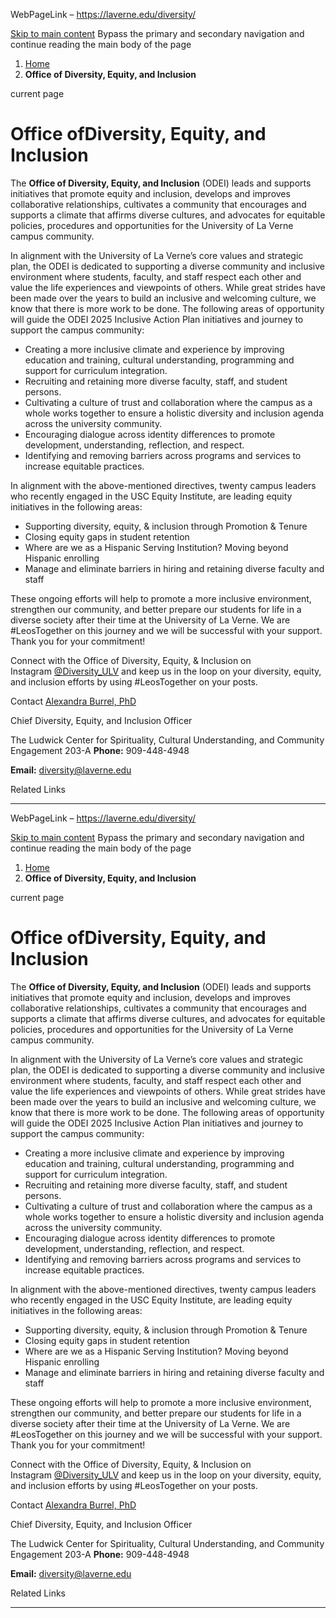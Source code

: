 WebPageLink – https://laverne.edu/diversity/ 

 


[Skip to main content](#main-content-start)
Bypass the primary and secondary navigation and continue reading the main body of the page


1. [Home](https://laverne.edu/)
2. **Office of Diversity, Equity, and Inclusion**

current page 





Office ofDiversity, Equity, and Inclusion
=========================================











The **Office of Diversity, Equity, and Inclusion** (ODEI) leads and supports initiatives that promote equity and inclusion, develops and improves collaborative relationships, cultivates a community that encourages and supports a climate that affirms diverse cultures, and advocates for equitable policies, procedures and opportunities for the University of La Verne campus community.


In alignment with the University of La Verne’s core values and strategic plan, the ODEI is dedicated to supporting a diverse community and inclusive environment where students, faculty, and staff respect each other and value the life experiences and viewpoints of others. While great strides have been made over the years to build an inclusive and welcoming culture, we know that there is more work to be done. The following areas of opportunity will guide the ODEI 2025 Inclusive Action Plan initiatives and journey to support the campus community:


* Creating a more inclusive climate and experience by improving education and training, cultural understanding, programming and support for curriculum integration.
* Recruiting and retaining more diverse faculty, staff, and student persons.
* Cultivating a culture of trust and collaboration where the campus as a whole works together to ensure a holistic diversity and inclusion agenda across the university community.
* Encouraging dialogue across identity differences to promote development, understanding, reflection, and respect.
* Identifying and removing barriers across programs and services to increase equitable practices.


In alignment with the above-mentioned directives, twenty campus leaders who recently engaged in the USC Equity Institute, are leading equity initiatives in the following areas:


* Supporting diversity, equity, & inclusion through Promotion & Tenure
* Closing equity gaps in student retention
* Where are we as a Hispanic Serving Institution? Moving beyond Hispanic enrolling
* Manage and eliminate barriers in hiring and retaining diverse faculty and staff


These ongoing efforts will help to promote a more inclusive environment, strengthen our community, and better prepare our students for life in a diverse society after their time at the University of La Verne. We are #LeosTogether on this journey and we will be successful with your support. Thank you for your commitment!


Connect with the Office of Diversity, Equity, & Inclusion on Instagram [@Diversity\_ULV](http://www.instagram.com/Diversity_ULV) and keep us in the loop on your diversity, equity, and inclusion efforts by using #LeosTogether on your posts.





Contact
[Alexandra Burrel, PhD](https://laverne.edu/diversity/cdio/)  

Chief Diversity, Equity, and Inclusion Officer  
  

The Ludwick Center for Spirituality, Cultural Understanding, and Community Engagement 203-A
**Phone:** 909-448-4948


**Email:** [diversity@laverne.edu](mailto:diversity@laverne.edu)



Related Links

 






 
** **

WebPageLink – https://laverne.edu/diversity/ 

 


[Skip to main content](#main-content-start)
Bypass the primary and secondary navigation and continue reading the main body of the page


1. [Home](https://laverne.edu/)
2. **Office of Diversity, Equity, and Inclusion**

current page 





Office ofDiversity, Equity, and Inclusion
=========================================











The **Office of Diversity, Equity, and Inclusion** (ODEI) leads and supports initiatives that promote equity and inclusion, develops and improves collaborative relationships, cultivates a community that encourages and supports a climate that affirms diverse cultures, and advocates for equitable policies, procedures and opportunities for the University of La Verne campus community.


In alignment with the University of La Verne’s core values and strategic plan, the ODEI is dedicated to supporting a diverse community and inclusive environment where students, faculty, and staff respect each other and value the life experiences and viewpoints of others. While great strides have been made over the years to build an inclusive and welcoming culture, we know that there is more work to be done. The following areas of opportunity will guide the ODEI 2025 Inclusive Action Plan initiatives and journey to support the campus community:


* Creating a more inclusive climate and experience by improving education and training, cultural understanding, programming and support for curriculum integration.
* Recruiting and retaining more diverse faculty, staff, and student persons.
* Cultivating a culture of trust and collaboration where the campus as a whole works together to ensure a holistic diversity and inclusion agenda across the university community.
* Encouraging dialogue across identity differences to promote development, understanding, reflection, and respect.
* Identifying and removing barriers across programs and services to increase equitable practices.


In alignment with the above-mentioned directives, twenty campus leaders who recently engaged in the USC Equity Institute, are leading equity initiatives in the following areas:


* Supporting diversity, equity, & inclusion through Promotion & Tenure
* Closing equity gaps in student retention
* Where are we as a Hispanic Serving Institution? Moving beyond Hispanic enrolling
* Manage and eliminate barriers in hiring and retaining diverse faculty and staff


These ongoing efforts will help to promote a more inclusive environment, strengthen our community, and better prepare our students for life in a diverse society after their time at the University of La Verne. We are #LeosTogether on this journey and we will be successful with your support. Thank you for your commitment!


Connect with the Office of Diversity, Equity, & Inclusion on Instagram [@Diversity\_ULV](http://www.instagram.com/Diversity_ULV) and keep us in the loop on your diversity, equity, and inclusion efforts by using #LeosTogether on your posts.





Contact
[Alexandra Burrel, PhD](https://laverne.edu/diversity/cdio/)  

Chief Diversity, Equity, and Inclusion Officer  
  

The Ludwick Center for Spirituality, Cultural Understanding, and Community Engagement 203-A
**Phone:** 909-448-4948


**Email:** [diversity@laverne.edu](mailto:diversity@laverne.edu)



Related Links

 






 
** **

